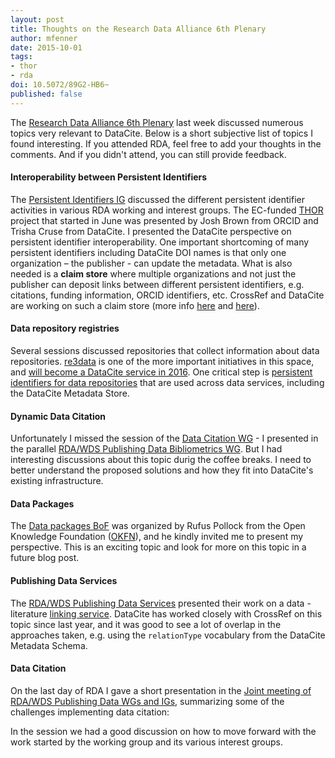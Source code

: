 ```yaml
---
layout: post
title: Thoughts on the Research Data Alliance 6th Plenary
author: mfenner
date: 2015-10-01
tags:
- thor
- rda
doi: 10.5072/89G2-HB6~
published: false
---
```

The [Research Data Alliance 6th Plenary](https://rd-alliance.org/plenary-meetings/rda-sixth-plenary-meeting.html) last week discussed numerous topics very relevant to DataCite. Below is a short subjective list of topics I found interesting. If you attended RDA, feel free to add your thoughts in the comments. And if you didn't attend, you can still provide feedback.

#### Interoperability between Persistent Identifiers
The [Persistent Identifiers IG](https://rd-alliance.org/ig-pid-p6-meeting-session.html) discussed the different persistent identifier activities in various RDA working and interest groups. The EC-funded [THOR](http://project-thor.eu/) project that started in June was presented by Josh Brown from ORCID and Trisha Cruse from DataCite. I presented the DataCite perspective on persistent identifier interoperability. One important shortcoming of many persistent identifiers including DataCite DOI names is that only one organization – the publisher - can update the metadata. What is also needed is a **claim store** where multiple organizations and not just the publisher can deposit links between different persistent identifiers, e.g. citations, funding information, ORCID identifiers, etc. CrossRef and DataCite are working on such a claim store (more info [here](http://blog.datacite.org/announcing-data-level-metrics-in-datacite-labs/) and [here](http://crosstech.crossref.org/2015/09/det-poised-for-launch.html)).

#### Data repository registries
Several sessions discussed repositories that collect information about data repositories. [re3data](http://www.re3data.org/) is one of the more important initiatives in this space, and [will become a DataCite service in 2016](http://www.re3data.org/2015/05/datacite-to-manage-and-develop-re3data-org/). One critical step is [persistent identifiers for data repositories](http://www.re3data.org/2015/08/introduction-of-the-re3data-org-persistent-identifier/) that are used across data services, including the DataCite Metadata Store.

#### Dynamic Data Citation
Unfortunately I missed the session of the [Data Citation WG](https://rd-alliance.org/wg-data-citation-p6-meeting-session.html) - I presented in the parallel [RDA/WDS Publishing Data Bibliometrics WG](https://rd-alliance.org/wg-rdawds-publishing-data-bibliometrics-p6-meeting-session.html). But I had interesting discussions about this topic durig the coffee breaks. I need to better understand the proposed solutions and how they fit into DataCite's existing infrastructure.

#### Data Packages
The [Data packages BoF](https://rd-alliance.org/data-packages-bof-p6-bof-session.html) was organized by Rufus Pollock from the Open Knowledge Foundation ([OKFN](https://okfn.org/)), and he kindly invited me to present my perspective. This is an exciting topic and look for more on this topic in a future blog post.

#### Publishing Data Services
The [RDA/WDS Publishing Data Services](https://rd-alliance.org/wg-rdawds-publishing-data-services-p6-meeting-session.html) presented their work on a data - literature [linking service](https://www.openaire.eu/dliservice). DataCite has worked closely with CrossRef on this topic since last year, and it was good to see a lot of overlap in the approaches taken, e.g. using the `relationType` vocabulary from the DataCite Metadata Schema.

#### Data Citation
On the last day of RDA I gave a short presentation in the [Joint meeting of RDA/WDS Publishing Data WGs and IGs](https://rd-alliance.org/ig-rdawds-publishing-data-p6-joint-session.html), summarizing some of the challenges implementing data citation:

<script async class="speakerdeck-embed" data-id="804df2be5af148ffa0a048c0777d75ee" data-ratio="1.33333333333333" src="//speakerdeck.com/assets/embed.js"></script>

In the session we had a good discussion on how to move forward with the work started by the working group and its various interest groups.

